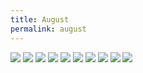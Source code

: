```yaml
---
title: August
permalink: august
---
```


![][image-2]
![][image-3]
![][image-4]
![][image-5]
![][image-6]
![][image-7]
![][image-8]
![][image-9]
![][image-10]
![][image-11]

[image-2]:	https://i.imgur.com/Z7UQBjN.jpg
[image-3]:	https://i.imgur.com/p5FyPDf.jpg
[image-4]:	https://i.imgur.com/KDInNLL.jpg
[image-5]:	https://i.imgur.com/1sDOa8u.jpg
[image-6]:	https://i.imgur.com/Qrhnf1k.jpg
[image-7]:	https://i.imgur.com/tyPXw2F.jpg
[image-8]:	https://i.imgur.com/HajAUMg.jpg
[image-9]:	https://i.imgur.com/hHhAbls.jpg
[image-10]:	https://i.imgur.com/IRHXDgp.jpg
[image-11]:	https://i.imgur.com/sci2GMl.jpg